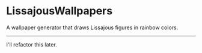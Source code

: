 # LissajousWallpapers
A wallpaper generator that draws Lissajous figures in rainbow colors.

------
I'll refactor this later.

